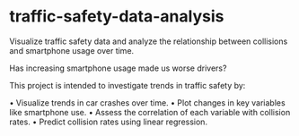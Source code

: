 # traffic-safety-data-analysis
Visualize traffic safety data and analyze the relationship between collisions and smartphone usage over time.

Has increasing smartphone usage made us worse drivers?


This project is intended to investigate trends in traffic safety by:

• Visualize trends in car crashes over time.
• Plot changes in key variables like smartphone use.
• Assess the correlation of each variable with collision rates.
• Predict collision rates using linear regression.
